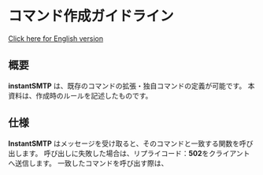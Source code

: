 # コマンド作成ガイドライン

[Click here for English version][1]

## 概要

**instantSMTP** は、既存のコマンドの拡張・独自コマンドの定義が可能です。
本資料は、作成時のルールを記述したものです。

## 仕様

**InstantSMTP** はメッセージを受け取ると、そのコマンドと一致する関数を呼び出します。
呼び出しに失敗した場合は、リプライコード：**502**をクライアントへ送信します。
一致したコマンドを呼び出す際は、

[1]:commandGuideLine_en.md